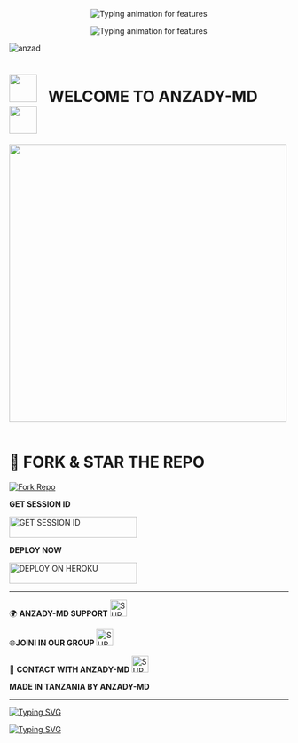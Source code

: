       
</h1>

<!-- Typing Animation -->
<p align="center">
  <img src="https://readme-typing-svg.demolab.com?font=Orbitron&weight=600&size=25&duration=4000&pause=1000&color=00F7FF&center=true&vCenter=true&width=500&lines=WELCOME+TO+ANZADY+MD" alt="Typing animation for features" />
</p>




      
</h1>
<!-- Typing Animation -->
<p align="center">
  <img src="https://readme-typing-svg.demolab.com?font=Orbitron&weight=600&size=25&duration=4000&pause=1000&color=00F7FF&center=true&vCenter=true&width=500&lines=CREATED+BY+ANZADY;ANZADY+TECH;POWERED+BY+ANZADY;FAST++SAFE+RELIABLE" alt="Typing animation for features" />
</p>

![anzad](https://github.com/user-attachments/assets/656aa50a-520a-4852-a013-b296c7e7e7c4)



   # <img src="https://user-images.githubusercontent.com/74038190/213844263-a8897a51-32f4-4b3b-b5c2-e1528b89f6f3.png" width="50px" /> &nbsp; WELCOME TO ANZADY-MD &nbsp; <img src="https://user-images.githubusercontent.com/74038190/213844263-a8897a51-32f4-4b3b-b5c2-e1528b89f6f3.png" width="50px" />



<img src="https://github.com/user-InShot_20250514_075822743/attachments/assets/ed7e2d38-caa3-4383-a7c2-4d6e75e8de0d)
" width="500">
<br><br>



# 🚀 **FORK & STAR THE REPO**
<a href="https://github.com/Anzad378/ANZADY-MD/fork">
  <img title="Fork Repo" src="https://img.shields.io/badge/Fork This Repo-black?style=for-the-badge&logo=git&logoColor=red"/>
</a>




 **GET SESSION ID**

<a href="https://loft-session-id-6.onrender.com/">
  <img title="GET SESSION ID" src="https://img.shields.io/badge/GET SESSION ID-HERE-green?style=for-the-badge&logo=render" width="230" height="38.45"/>
</a>




  **DEPLOY NOW**

<a href="https://dashboard.heroku.com/new?template=https://github.com/Anzad378/ANZADY-MD">
  <img title="DEPLOY ON HEROKU" src="https://img.shields.io/badge/DEPLOY-ON HEROKU-blue?style=for-the-badge&logo=heroku" width="230" height="38.100"/>
</a>


----------------------------------

 🌍 **ANZADY-MD SUPPORT**
<a href="https://whatsapp.com/channel/0029Vb6CC2dB4hdPp1CrYv0f">
  <img height="30" title="SUPPORT GROUP" src="https://img.shields.io/badge/Support channel-25D366?style=for-the-badge&logo=whatsapp&logoColor=white">
</a>


🌐**JOINI IN OUR GROUP** 
<a href="https://chat.whatsapp.com/FkBWBV2dsfFBoBSC61Sb7i">
  <img height="30" title="SUPPORT GROUP" src="https://img.shields.io/badge/join our group -25D366?style=for-the-badge&logo=whatsapp&logoColor=white">
</a>


📲 **CONTACT WITH ANZADY-MD**
<a href="https://wa.me/255654667145">
  <img height="30" title="SUPPORT GROUP" src="https://img.shields.io/badge/contact with me-25D366?style=for-the-badge&logo=whatsapp&logoColor=white">
</a>




**MADE IN TANZANIA BY ANZADY-MD**
 
 
 -------------------------------


[![Typing SVG](https://readme-typing-svg.herokuapp.com?font=Rockstar-ExtraBold&size=30&pause=1000&color=0000FF&center=true&vCenter=true&width=815&height=60&lines=▭+▬+▭+▬+▭+▬+▭+▬+▭+▬+▭)](https://git.io/typing-svg)


<a
 href="https://imgur.com/Z4XztN9">


 [![Typing SVG](https://readme-typing-svg.herokuapp.com?font=Rockstar-ExtraBold&size=30&pause=1000&color=0000FF&center=true&vCenter=true&width=815&height=60&lines=▭+▬+▭+▬+▭+▬+▭+▬+▭+▬+▭)](https://git.io/typing-svg)
